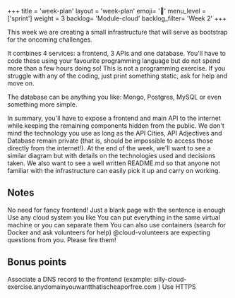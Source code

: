 +++
title = 'week-plan'
layout = 'week-plan'
emoji= '📝'
menu_level = ['sprint']
weight = 3
backlog= 'Module-cloud'
backlog_filter= 'Week 2'
+++


This week we are creating a small infrastructure that will serve as bootstrap for the oncoming  challenges.

It combines 4 services: a frontend, 3 APIs and one database. You'll have to code these using your favourite programming language but do not spend more than a few hours doing so!
This is not a programming exercise. If you struggle with any of the coding, just print something static, ask for help and move on.

The database can be anything you like: Mongo, Postgres, MySQL or even something more simple.

In summary, you'll have to expose a frontend and main API to the internet while keeping the remaining components hidden from the public. We don't mind the technology you use as long as the API Cities, API Adjectives and Database remain private (that is, should be impossible to access those directly from the internet!).
At the end of the week, we'll want to see a similar diagram but with details on the technologies used and decisions taken. We also want to see a well written README.md so that anyone not familiar with the infrastructure can easily pick it up and carry on working.

## Notes

No need for fancy frontend! Just a blank page with the sentence is enough
Use any cloud system you like
You can put everything in the same virtual machine or you can separate them
You can also use containers (search for Docker and ask volunteers for help)
@cloud-volunteers are expecting questions from you. Please fire them!

## Bonus points

Associate a DNS record to the frontend  (example: silly-cloud-exercise.anydomainyouwantthatischeaporfree.com )
Use HTTPS
